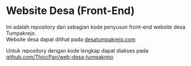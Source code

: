 # Website Desa (Front-End)

Ini adalah repository dari sebagian kode penyusun front-end website desa Tumpakrejo. <br>
Website desa dapat dilihat pada [desatumpakrejo.com](desatumpakrejo.com)

Untuk repository dengan kode lengkap dapat diakses pada [github.com/ThiccPan/web-desa-tumpakrejo](github.com/ThiccPan/web-desa-tumpakrejo)
